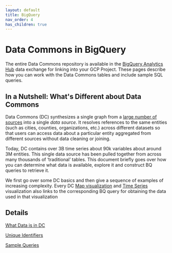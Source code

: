 ```yaml
---
layout: default
title: BigQuery
nav_order: 4
has_children: true
---
```


# Data Commons in BigQuery

The entire Data Commons repository is available in the [BigQuery Analytics Hub](https://console.cloud.google.com/bigquery/analytics-hub/exchanges(analyticshub:projects/841968438789/locations/us/dataExchanges/data_commons_17d0b72b0b2/listings/data_commons_1803e67fbc9))
data exchange for linking into your GCP Project. These pages describe how you can work with the Data Commons tables and include sample SQL queries.

## In a Nutshell: What's Different about Data Commons

Data Commons (DC) synthesizes a single graph from a [large number of sources](https://docs.datacommons.org/datasets/) into a single _data source_. It resolves references to the same entities (such as cities, counties, organizations, etc.) across different datasets so that users can access data about a particular entity aggregated from different sources without data cleaning or joining.

Today, DC contains over 3B time series about 90k variables about around 3M entities. This single data source has been pulled together from across many thousands of ‘traditional’ tables. This document briefly goes over how you can determine what data is available, explore it and construct BQ queries to retrieve it.

We first go over some DC basics and then give a sequence of examples of increasing complexity. Every DC [Map visualization](https://datacommons.org/tools/map#%26sv%3DAnnual_Emissions_GreenhouseGas_NonBiogenic%26pc%3D0%26denom%3DCount_Person%26pd%3Dcountry%2FUSA%26ept%3DState%26ppt%3DEpaReportingFacility) and [Time Series](https://datacommons.org/tools/timeline#&place=geoId/0606000,geoId/2511000,geoId/2603000,geoId/1777005,geoId/1225175,geoId/4815976&statsVar=Count_CriminalActivities_ViolentCrime) visualization also links to the corresponding BQ query for obtaining the data used in that visualization

## Details

[What Data is in DC](/bigquery/data_in_bq.html)

[Unique Identifiers](/bigquery/unique_identifiers.html)

[Sample Queries](/bigquery/dc_to_bq_queries.html)
